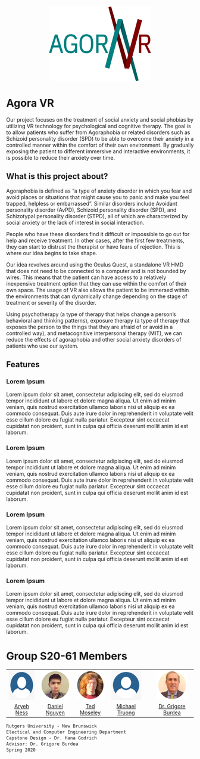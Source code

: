<p align="center">
<img src="Image Assets\AgoraLogo-Transparent.png" height="200">
</p>

# Agora VR
Our project focuses on the treatment of social anxiety and social phobias by utilizing VR technology for psychological and cognitive therapy. The goal is to allow patients who suffer from Agoraphobia or related disorders such as Schizoid personality disorder (SPD) to be able to overcome their anxiety in a controlled manner within the comfort of their own environment. By gradually exposing the patient to different immersive and interactive environments, it is possible to reduce their anxiety over time.

## What is this project about?
Agoraphobia is defined as “a type of anxiety disorder in which you fear and avoid places or situations that might cause you to panic and make you feel trapped, helpless or embarrassed”. Similar disorders include Avoidant personality disorder (AvPD), Schizoid personality disorder (SPD), and Schizotypal personality disorder (STPD), all of which are characterized by social anxiety or the lack of interest in social interaction.

People who have these disorders find it difficult or impossible to go out for help and receive treatment. In other cases, after the first few treatments, they can start to distrust the therapist or have fears of rejection. This is where our idea begins to take shape.

Our idea revolves around using the Oculus Quest, a standalone VR HMD that does not need to be connected to a computer and is not bounded by wires. This means that the patient can have access to a relatively inexpensive treatment option that they can use within the comfort of their own space. The usage of VR also allows the patient to be immersed within the environments that can dynamically change depending on the stage of treatment or severity of the disorder. 

Using psychotherapy (a type of therapy that helps change a person’s behavioral and thinking patterns), exposure therapy (a type of therapy that exposes the person to the things that they are afraid of or avoid in a controlled way), and metacognitive interpersonal therapy (MIT), we can reduce the effects of agoraphobia and other social anxiety disorders of patients who use our system.

## Features
### Lorem Ipsum
Lorem ipsum dolor sit amet, consectetur adipiscing elit, sed do eiusmod tempor incididunt ut labore et dolore magna aliqua. Ut enim ad minim veniam, quis nostrud exercitation ullamco laboris nisi ut aliquip ex ea commodo consequat. Duis aute irure dolor in reprehenderit in voluptate velit esse cillum dolore eu fugiat nulla pariatur. Excepteur sint occaecat cupidatat non proident, sunt in culpa qui officia deserunt mollit anim id est laborum.

### Lorem Ipsum
Lorem ipsum dolor sit amet, consectetur adipiscing elit, sed do eiusmod tempor incididunt ut labore et dolore magna aliqua. Ut enim ad minim veniam, quis nostrud exercitation ullamco laboris nisi ut aliquip ex ea commodo consequat. Duis aute irure dolor in reprehenderit in voluptate velit esse cillum dolore eu fugiat nulla pariatur. Excepteur sint occaecat cupidatat non proident, sunt in culpa qui officia deserunt mollit anim id est laborum.


### Lorem Ipsum
Lorem ipsum dolor sit amet, consectetur adipiscing elit, sed do eiusmod tempor incididunt ut labore et dolore magna aliqua. Ut enim ad minim veniam, quis nostrud exercitation ullamco laboris nisi ut aliquip ex ea commodo consequat. Duis aute irure dolor in reprehenderit in voluptate velit esse cillum dolore eu fugiat nulla pariatur. Excepteur sint occaecat cupidatat non proident, sunt in culpa qui officia deserunt mollit anim id est laborum.


### Lorem Ipsum
Lorem ipsum dolor sit amet, consectetur adipiscing elit, sed do eiusmod tempor incididunt ut labore et dolore magna aliqua. Ut enim ad minim veniam, quis nostrud exercitation ullamco laboris nisi ut aliquip ex ea commodo consequat. Duis aute irure dolor in reprehenderit in voluptate velit esse cillum dolore eu fugiat nulla pariatur. Excepteur sint occaecat cupidatat non proident, sunt in culpa qui officia deserunt mollit anim id est laborum.


# Group S20-61 Members
|||||||
|:-:|:-:|:-:|:-:|:-:|:-:|
| <a href="https://github.com/AryehNess"><img src="Image Assets\profile_aryeh.png" height="80"></a> | <a href="https://github.com/DanNguyen-CE"><img src="Image Assets\profile_dan.png" height="80"></a> | <a href="https://github.com/tmose1106"><img src="Image Assets\profile_ted.png" height="80"></a> | <a href="https://github.com/MichaelTruongZ"><img src="Image Assets\profile_mike.png" height="80"></a> | | <a href="https://www.linkedin.com/in/grigore-burdea-phd-9a028340/"><img src="Image Assets\profile_burdea.png" height="80"></a>|
| [Aryeh Ness](https://github.com/AryehNess) | [Daniel Nguyen](https://github.com/DanNguyen-CE) | [Ted Moseley](https://github.com/tmose1106) | [Michael Truong](https://github.com/MichaelTruongZ) | | [Dr. Grigore Burdea](https://www.linkedin.com/in/grigore-burdea-phd-9a028340/) |

```
Rutgers University - New Brunswick
Electical and Computer Engineering Department
Capstone Design - Dr. Hana Godrich
Advisor: Dr. Grigore Burdea
Spring 2020
```
